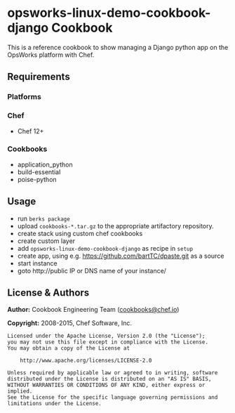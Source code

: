 # opsworks-linux-demo-cookbook-django Cookbook

This is a reference cookbook to show managing a Django python app on the OpsWorks platform with Chef.


## Requirements
### Platforms


### Chef
- Chef 12+


### Cookbooks
- application_python
- build-essential
- poise-python


## Usage

* run `berks package`
* upload `cookbooks-*.tar.gz` to the appropriate artifactory repository.
* create stack using custom chef cookbooks
* create custom layer
* add `opsworks-linux-demo-cookbook-django` as recipe in `setup`
* create app, using e.g. https://github.com/bartTC/dpaste.git as a source
* start instance
* goto http://public IP or DNS name of your instance/


## License & Authors
**Author:** Cookbook Engineering Team ([cookbooks@chef.io](mailto:cookbooks@chef.io))

**Copyright:** 2008-2015, Chef Software, Inc.

```
Licensed under the Apache License, Version 2.0 (the "License");
you may not use this file except in compliance with the License.
You may obtain a copy of the License at

    http://www.apache.org/licenses/LICENSE-2.0

Unless required by applicable law or agreed to in writing, software
distributed under the License is distributed on an "AS IS" BASIS,
WITHOUT WARRANTIES OR CONDITIONS OF ANY KIND, either express or implied.
See the License for the specific language governing permissions and
limitations under the License.
```
